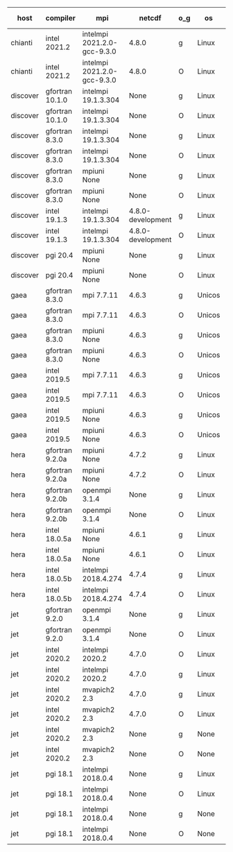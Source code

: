 

| host     | compiler                              | mpi                      | netcdf        | o_g        | os       | build       | u_pass          | u_fail          | s_pass            | s_fail            | e_pass             | e_fail             | nuopc_pass       | nuopc_fail       | artifacts link          |
|----------|---------------------------------------|--------------------------|---------------|------------|----------|-------------|-----------------|-----------------|-------------------|-------------------|--------------------|--------------------|------------------|------------------|-------------------------|
| chianti | intel 2021.2 | intelmpi 2021.2.0-gcc-9.3.0  | 4.8.0  | g | Linux | PASS | 13873 | 0 | 49 | 0 | 80 | 0 | 52 | 0 | <a href="https://github.com/esmf-org/esmf-test-artifacts/tree/91eb40f591052a5ef02f3574e1d1737073a02f57/develop/intel/2021.2/g/intelmpi/2021.2.0-gcc-9.3.0" target="_blank">91eb40f</a> | 
| chianti | intel 2021.2 | intelmpi 2021.2.0-gcc-9.3.0  | 4.8.0  | O | Linux | PASS | 13873 | 0 | 49 | 0 | 80 | 0 | 52 | 0 | <a href="https://github.com/esmf-org/esmf-test-artifacts/tree/0733180f0742aaa4ecf5477ab3ae4b9248ae38f3/develop/intel/2021.2/O/intelmpi/2021.2.0-gcc-9.3.0" target="_blank">0733180</a> | 
| discover | gfortran 10.1.0 | intelmpi 19.1.3.304  | None  | g | Linux | PASS | 13858 | 15 | 49 | 0 | 80 | 0 | 52 | 0 | <a href="https://github.com/esmf-org/esmf-test-artifacts/tree/96087113737015b26283c6416bd7d0f80c8a5417/develop/gfortran/10.1.0/g/intelmpi/19.1.3.304" target="_blank">9608711</a> | 
| discover | gfortran 10.1.0 | intelmpi 19.1.3.304  | None  | O | Linux | PASS | 13858 | 15 | 49 | 0 | 80 | 0 | 52 | 0 | <a href="https://github.com/esmf-org/esmf-test-artifacts/tree/1d0e9c56715a0620559c67b207656e496adaa3a7/develop/gfortran/10.1.0/O/intelmpi/19.1.3.304" target="_blank">1d0e9c5</a> | 
| discover | gfortran 8.3.0 | intelmpi 19.1.3.304  | None  | g | Linux | PASS | 13858 | 15 | 49 | 0 | 80 | 0 | 52 | 0 | <a href="https://github.com/esmf-org/esmf-test-artifacts/tree/cdf3099883eeb89c86b563489383271d72a0afe3/develop/gfortran/8.3.0/g/intelmpi/19.1.3.304" target="_blank">cdf3099</a> | 
| discover | gfortran 8.3.0 | intelmpi 19.1.3.304  | None  | O | Linux | PASS | 13858 | 15 | 49 | 0 | 80 | 0 | 52 | 0 | <a href="https://github.com/esmf-org/esmf-test-artifacts/tree/cf12731e72d16920b587c8408e47589fea1c3457/develop/gfortran/8.3.0/O/intelmpi/19.1.3.304" target="_blank">cf12731</a> | 
| discover | gfortran 8.3.0 | mpiuni None  | None  | g | Linux | PASS | 12317 | 0 | 8 | 0 | 43 | 0 | None | None | <a href="https://github.com/esmf-org/esmf-test-artifacts/tree/aba095aa4edf1e80684a2d53c2e4c2e696191c3c/develop/gfortran/8.3.0/g/mpiuni/None" target="_blank">aba095a</a> | 
| discover | gfortran 8.3.0 | mpiuni None  | None  | O | Linux | PASS | 12317 | 0 | 8 | 0 | 43 | 0 | None | None | <a href="https://github.com/esmf-org/esmf-test-artifacts/tree/1e879eae14915f5c3b320d03c993492ce0cf2671/develop/gfortran/8.3.0/O/mpiuni/None" target="_blank">1e879ea</a> | 
| discover | intel 19.1.3 | intelmpi 19.1.3.304  | 4.8.0-development  | g | Linux | PASS | 13873 | 0 | 49 | 0 | 80 | 0 | 52 | 0 | <a href="https://github.com/esmf-org/esmf-test-artifacts/tree/8de9dd4750cbdbb101c01b1a2dbed334eb3149bc/develop/intel/19.1.3/g/intelmpi/19.1.3.304" target="_blank">8de9dd4</a> | 
| discover | intel 19.1.3 | intelmpi 19.1.3.304  | 4.8.0-development  | O | Linux | PASS | 13873 | 0 | 49 | 0 | 80 | 0 | 52 | 0 | <a href="https://github.com/esmf-org/esmf-test-artifacts/tree/702bac06ed12a0d21bfcfa448f79b0e065891940/develop/intel/19.1.3/O/intelmpi/19.1.3.304" target="_blank">702bac0</a> | 
| discover | pgi 20.4 | mpiuni None  | None  | g | Linux | PASS | None | None | None | None | None | None | None | None | <a href="https://github.com/esmf-org/esmf-test-artifacts/tree/2437a23dd525d2ad120fb1a2ebc6dc391f48fb8e/develop/pgi/20.4/g/mpiuni/None" target="_blank">2437a23</a> | 
| discover | pgi 20.4 | mpiuni None  | None  | O | Linux | PASS | None | None | None | None | None | None | None | None | <a href="https://github.com/esmf-org/esmf-test-artifacts/tree/69e7bcb621e317438794df26a43773363ab54aa6/develop/pgi/20.4/O/mpiuni/None" target="_blank">69e7bcb</a> | 
| gaea | gfortran 8.3.0 | mpi 7.7.11  | 4.6.3  | g | Unicos | PASS | 13872 | 1 | 49 | 0 | 80 | 0 | 47 | 5 | <a href="https://github.com/esmf-org/esmf-test-artifacts/tree/3eb0942d4b85319b4de9f7cfda2a9322d631c343/develop/gfortran/8.3.0/g/mpi/7.7.11" target="_blank">3eb0942</a> | 
| gaea | gfortran 8.3.0 | mpi 7.7.11  | 4.6.3  | O | Unicos | PASS | 13872 | 1 | 49 | 0 | 80 | 0 | 47 | 5 | <a href="https://github.com/esmf-org/esmf-test-artifacts/tree/477852d73ec5c81aaa12b40c122bb44662b9a146/develop/gfortran/8.3.0/O/mpi/7.7.11" target="_blank">477852d</a> | 
| gaea | gfortran 8.3.0 | mpiuni None  | 4.6.3  | g | Unicos | PASS | 12317 | 0 | 8 | 0 | 43 | 0 | None | None | <a href="https://github.com/esmf-org/esmf-test-artifacts/tree/975b688aae92923e6e45f1bf9620befc10c27f9f/develop/gfortran/8.3.0/g/mpiuni/None" target="_blank">975b688</a> | 
| gaea | gfortran 8.3.0 | mpiuni None  | 4.6.3  | O | Unicos | PASS | 12317 | 0 | 8 | 0 | 43 | 0 | None | None | <a href="https://github.com/esmf-org/esmf-test-artifacts/tree/5c395613e91077da06779e139c9e367ad46b2c46/develop/gfortran/8.3.0/O/mpiuni/None" target="_blank">5c39561</a> | 
| gaea | intel 2019.5 | mpi 7.7.11  | 4.6.3  | g | Unicos | PASS | 13858 | 15 | 49 | 0 | 80 | 0 | 47 | 5 | <a href="https://github.com/esmf-org/esmf-test-artifacts/tree/3b4e319d7e38bce63bc4d7c6a2ebbfb0bd15f4b9/develop/intel/2019.5/g/mpi/7.7.11" target="_blank">3b4e319</a> | 
| gaea | intel 2019.5 | mpi 7.7.11  | 4.6.3  | O | Unicos | PASS | 13858 | 15 | 49 | 0 | 80 | 0 | 47 | 5 | <a href="https://github.com/esmf-org/esmf-test-artifacts/tree/638015f8c3176602044e70c15180e8bd99a2bef7/develop/intel/2019.5/O/mpi/7.7.11" target="_blank">638015f</a> | 
| gaea | intel 2019.5 | mpiuni None  | 4.6.3  | g | Unicos | PASS | 12302 | 15 | 8 | 0 | 43 | 0 | None | None | <a href="https://github.com/esmf-org/esmf-test-artifacts/tree/72b2bd424ae6fe29808512c022f9c710f63dc505/develop/intel/2019.5/g/mpiuni/None" target="_blank">72b2bd4</a> | 
| gaea | intel 2019.5 | mpiuni None  | 4.6.3  | O | Unicos | PASS | 12302 | 15 | 8 | 0 | 43 | 0 | None | None | <a href="https://github.com/esmf-org/esmf-test-artifacts/tree/53e47357f324c5efb3d81e0ab400c61c348c1718/develop/intel/2019.5/O/mpiuni/None" target="_blank">53e4735</a> | 
| hera | gfortran 9.2.0a | mpiuni None  | 4.7.2  | g | Linux | PASS | None | None | None | None | None | None | None | None | <a href="https://github.com/esmf-org/esmf-test-artifacts/tree/63e475a4a3ddb670d0d00363d1f42d9920235971/develop/gfortran/9.2.0a/g/mpiuni/None" target="_blank">63e475a</a> | 
| hera | gfortran 9.2.0a | mpiuni None  | 4.7.2  | O | Linux | PASS | 12317 | 0 | 8 | 0 | 43 | 0 | None | None | <a href="https://github.com/esmf-org/esmf-test-artifacts/tree/74816e3ec882dd7cb3fb7491ed3ff7b82b9b5839/develop/gfortran/9.2.0a/O/mpiuni/None" target="_blank">74816e3</a> | 
| hera | gfortran 9.2.0b | openmpi 3.1.4  | None  | g | Linux | PASS | None | None | None | None | None | None | None | None | <a href="https://github.com/esmf-org/esmf-test-artifacts/tree/3df645d855dbd486a65a00619ad69c056744a502/develop/gfortran/9.2.0b/g/openmpi/3.1.4" target="_blank">3df645d</a> | 
| hera | gfortran 9.2.0b | openmpi 3.1.4  | None  | O | Linux | PASS | None | None | None | None | None | None | None | None | <a href="https://github.com/esmf-org/esmf-test-artifacts/tree/8a74f8c58ef30b13772e51eedef36cd4462cb7cc/develop/gfortran/9.2.0b/O/openmpi/3.1.4" target="_blank">8a74f8c</a> | 
| hera | intel 18.0.5a | mpiuni None  | 4.6.1  | g | Linux | PASS | None | None | None | None | None | None | None | None | <a href="https://github.com/esmf-org/esmf-test-artifacts/tree/76c5397c473309f71043a5f5ba556d2d8a5f4f38/develop/intel/18.0.5a/g/mpiuni/None" target="_blank">76c5397</a> | 
| hera | intel 18.0.5a | mpiuni None  | 4.6.1  | O | Linux | PASS | None | None | None | None | None | None | None | None | <a href="https://github.com/esmf-org/esmf-test-artifacts/tree/9db7d3ea5c0d9089f35f8dd331a72aacdb096816/develop/intel/18.0.5a/O/mpiuni/None" target="_blank">9db7d3e</a> | 
| hera | intel 18.0.5b | intelmpi 2018.4.274  | 4.7.4  | g | Linux | PASS | None | None | None | None | None | None | None | None | <a href="https://github.com/esmf-org/esmf-test-artifacts/tree/3076fedfa64178ae848ec7901b699839603cd1f8/develop/intel/18.0.5b/g/intelmpi/2018.4.274" target="_blank">3076fed</a> | 
| hera | intel 18.0.5b | intelmpi 2018.4.274  | 4.7.4  | O | Linux | PASS | None | None | None | None | None | None | None | None | <a href="https://github.com/esmf-org/esmf-test-artifacts/tree/5a5c615a823c5087a6da88d612a13cbdba2a2565/develop/intel/18.0.5b/O/intelmpi/2018.4.274" target="_blank">5a5c615</a> | 
| jet | gfortran 9.2.0 | openmpi 3.1.4  | None  | g | Linux | PASS | 13873 | 0 | 49 | 0 | 80 | 0 | 52 | 0 | <a href="https://github.com/esmf-org/esmf-test-artifacts/tree/4a407cedbc92222be18433a82ccd0ffad1eacbcf/develop/gfortran/9.2.0/g/openmpi/3.1.4" target="_blank">4a407ce</a> | 
| jet | gfortran 9.2.0 | openmpi 3.1.4  | None  | O | Linux | PASS | 13873 | 0 | 49 | 0 | 80 | 0 | 52 | 0 | <a href="https://github.com/esmf-org/esmf-test-artifacts/tree/433c491e58b917785defe8bddc7d06b2ff8df299/develop/gfortran/9.2.0/O/openmpi/3.1.4" target="_blank">433c491</a> | 
| jet | intel 2020.2 | intelmpi 2020.2  | 4.7.0  | O | Linux | PASS | 13873 | 0 | 49 | 0 | 80 | 0 | 52 | 0 | <a href="https://github.com/esmf-org/esmf-test-artifacts/tree/acc23e5b57b43a654bc3827cc550c48439510b6a/develop/intel/2020.2/O/intelmpi/2020.2" target="_blank">acc23e5</a> | 
| jet | intel 2020.2 | intelmpi 2020.2  | 4.7.0  | g | Linux | PASS | 13873 | 0 | 49 | 0 | 80 | 0 | 52 | 0 | <a href="https://github.com/esmf-org/esmf-test-artifacts/tree/a91f149de7caeaddeab5c7a7adf4bf07702c305a/develop/intel/2020.2/g/intelmpi/2020.2" target="_blank">a91f149</a> | 
| jet | intel 2020.2 | mvapich2 2.3  | 4.7.0  | g | Linux | FAIL | None | None | None | None | None | None | None | None | <a href="https://github.com/esmf-org/esmf-test-artifacts/tree/9d249036758016162b6cfed260a12c636f3060a7/develop/intel/2020.2/g/mvapich2/2.3" target="_blank">9d24903</a> | 
| jet | intel 2020.2 | mvapich2 2.3  | 4.7.0  | O | Linux | FAIL | None | None | None | None | None | None | None | None | <a href="https://github.com/esmf-org/esmf-test-artifacts/tree/4e939580818f9bf08892a97ffccf875dfcc5cf98/develop/intel/2020.2/O/mvapich2/2.3" target="_blank">4e93958</a> | 
| jet | intel 2020.2 | mvapich2 2.3  | None  | g | None | FAIL | None | None | None | None | None | None | None | None | <a href="https://github.com/esmf-org/esmf-test-artifacts/tree/31e52aba463e4602c146143620b4da046717311d/develop/intel/2020.2/g/mvapich2/2.3" target="_blank">31e52ab</a> | 
| jet | intel 2020.2 | mvapich2 2.3  | None  | O | None | FAIL | None | None | None | None | None | None | None | None | <a href="https://github.com/esmf-org/esmf-test-artifacts/tree/6bf0a8178e21cbfe1becfd96e4a4253b256ca88a/develop/intel/2020.2/O/mvapich2/2.3" target="_blank">6bf0a81</a> | 
| jet | pgi 18.1 | intelmpi 2018.0.4  | None  | g | Linux | FAIL | None | None | None | None | None | None | None | None | <a href="https://github.com/esmf-org/esmf-test-artifacts/tree/9754322315536c594efd1f91cc74cd8566e0346b/develop/pgi/18.1/g/intelmpi/2018.0.4" target="_blank">9754322</a> | 
| jet | pgi 18.1 | intelmpi 2018.0.4  | None  | O | Linux | FAIL | None | None | None | None | None | None | None | None | <a href="https://github.com/esmf-org/esmf-test-artifacts/tree/8a005d1a8806959861234c5f75eb7f91f6a8c7fd/develop/pgi/18.1/O/intelmpi/2018.0.4" target="_blank">8a005d1</a> | 
| jet | pgi 18.1 | intelmpi 2018.0.4  | None  | g | None | FAIL | None | None | None | None | None | None | None | None | <a href="https://github.com/esmf-org/esmf-test-artifacts/tree/6eb83f8381700b10e2b79e34781861a124772ced/develop/pgi/18.1/g/intelmpi/2018.0.4" target="_blank">6eb83f8</a> | 
| jet | pgi 18.1 | intelmpi 2018.0.4  | None  | O | None | FAIL | None | None | None | None | None | None | None | None | <a href="https://github.com/esmf-org/esmf-test-artifacts/tree/d4649c5709283538e22ba3372578c43180e12506/develop/pgi/18.1/O/intelmpi/2018.0.4" target="_blank">d4649c5</a> | 
